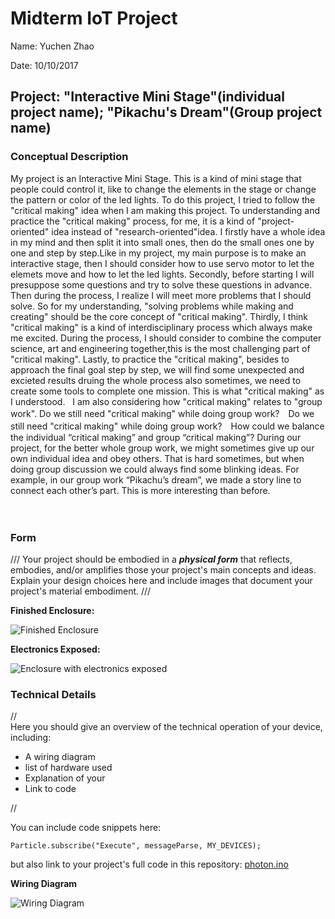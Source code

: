 # Midterm IoT Project

Name:  Yuchen Zhao

Date:  10/10/2017

## Project: "Interactive Mini Stage"(individual project name); "Pikachu's Dream"(Group project name)

### Conceptual Description

   My project is an Interactive Mini Stage. This is a kind of mini stage that people could control it, like to change the elements in the stage or change the pattern or color of the led lights. To do this project, I tried to follow the "critical making" idea when I am making this project. To understanding and practice the "critical making" process, for me, it is a kind of "project-oriented" idea instead of "research-oriented"idea. I firstly have a whole idea in my mind and then split it into small ones, then do the small ones one by one and step by step.Like in my project, my main purpose is to make an interactive stage, then I should consider how to use servo motor to let the elemets move and how to let the led lights. Secondly, before starting I will presuppose some questions and try to solve these questions in advance. Then during the process, I realize I will meet more problems that I should solve. So for my understanding,  "solving problems while making and creating" should be the core concept of "critical making". Thirdly, I think "critical making" is a kind of interdisciplinary process which always make me excited. During the process, I should consider to combine the computer science, art and engineering together,this is the most challenging part of "critical making". Lastly, to practice the "critical making", besides to approach the final goal step by step, we will find some unexpected and excieted results druing the whole process also sometimes, we need to create some tools to complete one mission. This is what "critical making" as I understood.
   I am also considering how "critical making" relates to "group work". Do we still need "critical making" while doing group work?　Do we still need "critical making" while doing group work?　How could we balance the individual “critical making” and group “critical making”? During our project, for the better whole group work, we might sometimes give up our own individual idea and obey others. That is hard sometimes, but when doing group discussion we could always find some blinking ideas. For example, in our group work “Pikachu’s dream”, we made a story line to connect each other’s part. This is more interesting than before.

　
### Form

/// Your project should be embodied in a ***physical form*** that reflects, embodies, and/or amplifies those your project's main concepts and ideas.
Explain your design choices here and include images that document your project's material embodiment. ///

**Finished Enclosure:**

![Finished Enclosure](finished_enclosure.jpg)

**Electronics Exposed:**

![Enclosure with electronics exposed](exposed_enclosure.jpg)

### Technical Details
//   
Here you should give an overview of the technical operation of your device, including:
* A wiring diagram
* list of hardware used
* Explanation of your
* Link to code   

//

You can include code snippets here:

```
Particle.subscribe("Execute", messageParse, MY_DEVICES);
```

but also link to your project's full code in this repository:  [photon.ino](photon.ino)

**Wiring Diagram**

![Wiring Diagram](WiringDiagram.png)
